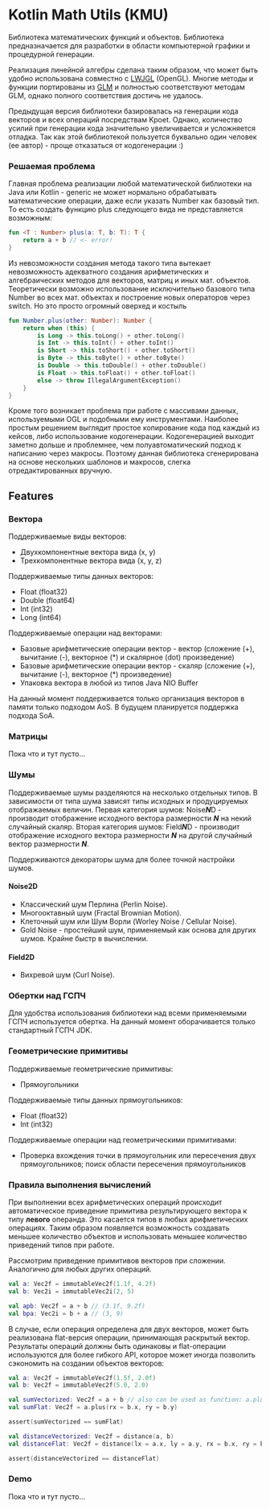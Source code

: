 # Kotlin Math Utils (KMU)

Библиотека математических функций и объектов. Библиотека предназначается для разработки в области компьютерной графики и процедурной генерации.

Реализация линейной алгебры сделана таким образом, что может быть удобно использована совместно с [LWJGL](https://github.com/LWJGL/lwjgl3) (OpenGL). Многие методы и функции портированы из [GLM](https://github.com/g-truc/glm) и полностью соответствуют методам GLM, однако полного соответствия достичь не удалось.

Предыдущая версия библиотеки базировалась на генерации кода векторов и всех операций посредствам Kpoet. Однако, количество усилий при генерации кода значительно увеличивается и усложняется отладка. Так как этой библиотекой пользуется буквально один человек (ее автор) - проще отказаться от кодогенерации :)

### Решаемая проблема

Главная проблема реализации любой математической библиотеки на Java или Kotlin - generic не может нормально обрабатывать математические операции, даже если указать Number как базовый тип. То есть создать функцию plus следующего вида не представляется возможным:

```kotlin
fun <T : Number> plus(a: T, b: T): T {
    return a + b // <- error!
}
```

Из невозможности создания метода такого типа вытекает невозможность адекватного создания арифметических и алгебраических методов для векторов, матриц и иных мат. объектов. Теоретически возможно использование исключительно базового типа Number во всех мат. объектах и построение новых операторов через switch. Но это просто огромный оверхед и костыль

```kotlin
fun Number.plus(other: Number): Number {
    return when (this) {
        is Long -> this.toLong() + other.toLong()
        is Int -> this.toInt() + other.toInt()
        is Short -> this.toShort() + other.toShort()
        is Byte -> this.toByte() + other.toByte()
        is Double -> this.toDouble() + other.toDouble()
        is Float -> this.toFloat() + other.toFloat()
        else -> throw IllegalArgumentException()
    }
}
```

Кроме того возникает проблема при работе с массивами данных, используемыми OGL и подобными ему инструментами. Наиболее простым решением выглядит простое копирование кода под каждый из кейсов, либо использование кодогенерации. Кодогенерацией выходит заметно дольше и проблемнее, чем полуавтоматический подход к написанию через макросы. Поэтому данная библиотека сгенерирована на основе нескольких шаблонов и макросов, слегка отредактированных вручную.

## Features

### Вектора

Поддерживаемые виды векторов:

+ Двухкомпонентные вектора вида (x, y)
+ Трехкомпонентные вектора вида (x, y, z)

Поддерживаемые типы данных векторов:

+ Float (float32)
+ Double (float64)
+ Int (int32)
+ Long (int64)

Поддерживаемые операции над векторами:

+ Базовые арифметические операции вектор - вектор (сложение (+), вычитание (-), векторное (*) и скалярное (dot) произведение)
+ Базовые арифметические операции вектор - скаляр (сложение (+), вычитание (-), векторное (*) произведение)
+ Упаковка вектора в любой из типов Java NIO Buffer

На данный момент поддерживается только организация векторов в памяти только подходом AoS. В будущем планируется поддержка подхода SoA.

### Матрицы

Пока что и тут пусто...

### Шумы

Поддерживаемые шумы разделяются на несколько отдельных типов. В зависимости от типа шума зависят типы исходных и продуцируемых отображаемых величин. Первая категория шумов: Noise***N***D - производит отображение исходного вектора размерности ***N*** на некий случайный скаляр. Вторая категория шумов: Field***N***D - производит отображение исходного вектора размерности ***N*** на другой случайный вектор размерности ***N***.

Поддерживаются декораторы шума для более точной настройки шумов.

#### Noise2D

+ Классический шум Перлина (Perlin Noise).
+ Многооктавный шум (Fractal Brownian Motion).
+ Клеточный шум или Шум Ворли (Worley Noise / Cellular Noise).
+ Gold Noise - простейший шум, применяемый как основа для других шумов. Крайне быстр в вычислении.

#### Field2D

+ Вихревой шум (Curl Noise).

### Обертки над ГСПЧ

Для удобства использования библиотеки над всеми применяемыми ГСПЧ используется обертка. На данный момент оборачивается только стандартный ГСПЧ JDK.

### Геометрические примитивы

Поддерживаемые геометрические примитивы:

+ Прямоугольники

Поддерживаемые типы данных прямоугольников:

+ Float (float32)
+ Int (int32)

Поддерживаемые операции над геометрическими примитивами:

+ Проверка вхождения точки в прямоугольник или пересечения двух прямоугольников; поиск области пересечения прямоугольников

### Правила выполнения вычислений

При выполнении всех арифметических операций происходит автоматическое приведение примитива результирующего вектора к типу **левого** операнда. Это касается типов в любых арифметических операциях. Таким образом появляется возможность создавать меньшее количество объектов и использовать меньшее количество приведений типов при работе.

Рассмотрим приведение примитивов векторов при сложении. Аналогично для любых других операций.

```kotlin
val a: Vec2f = immutableVec2f(1.1f, 4.2f)
val b: Vec2i = immutableVec2i(2, 5)

val apb: Vec2f = a + b // (3.1f, 9.2f)
val bpa: Vec2i = b + a // (3, 9)
```

В случае, если операция определена для двух векторов, может быть реализована flat-версия операции, принимающая раскрытый вектор. Результаты операций должны быть одинаковы и flat-операции используются для более гибкого API, которое может иногда позволить сэкономить на создании объектов векторов:

```kotlin
val a: Vec2f = immutableVec2f(1.5f, 2.0f)
val b: Vec2f = immutableVec2f(5.0, 2.0)

val sumVectorized: Vec2f = a + b // also can be used as function: a.plus(b)
val sumFlat: Vec2f = a.plus(rx = b.x, ry = b.y)

assert(sumVectorized == sumFlat)

val distanceVectorized: Vec2f = distance(a, b)
val distanceFlat: Vec2f = distance(lx = a.x, ly = a.y, rx = b.x, ry = b.y)

assert(distanceVectorized == distanceFlat)
```

### Demo

Пока что и тут пусто...
